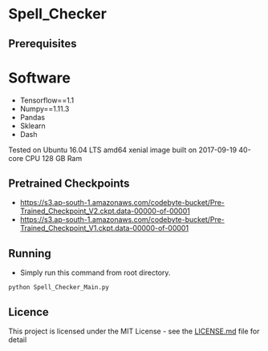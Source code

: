 # Spell_Checker

## Prerequisites

# Software
* Tensorflow==1.1
* Numpy==1.11.3
* Pandas
* Sklearn
* Dash

Tested on Ubuntu 16.04 LTS amd64 xenial image built on 2017-09-19 40-core CPU 128 GB Ram

## Pretrained Checkpoints
* https://s3.ap-south-1.amazonaws.com/codebyte-bucket/Pre-Trained_Checkpoint_V2.ckpt.data-00000-of-00001
* https://s3.ap-south-1.amazonaws.com/codebyte-bucket/Pre-Trained_Checkpoint_V1.ckpt.data-00000-of-00001



## Running

* Simply run this command from root directory.

```
python Spell_Checker_Main.py

```


## Licence

This project is licensed under the MIT License - see the [LICENSE.md](LICENSE) file for detail

